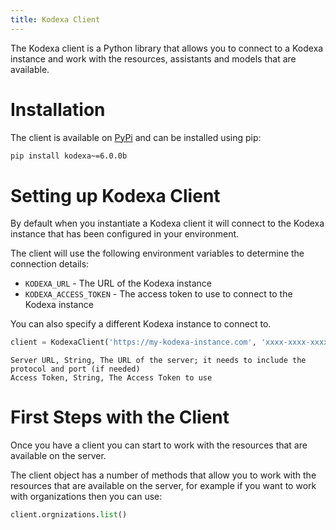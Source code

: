 ```yaml
---
title: Kodexa Client
---
```


The Kodexa client is a Python library that allows you to connect to a Kodexa instance and work with the resources, assistants and models
that are available.

# Installation

The client is available on [PyPi](https://pypi.org/project/kodexa/) and can be installed using pip:

```bash
pip install kodexa~=6.0.0b
```

# Setting up Kodexa Client

By default when you instantiate a Kodexa client it will connect to the Kodexa instance that has
been configured in your environment.

The client will use the following environment variables to determine the connection details:


* `KODEXA_URL` - The URL of the Kodexa instance
* `KODEXA_ACCESS_TOKEN` - The access token to use to connect to the Kodexa instance

You can also specify a different Kodexa instance to connect to.

```python
client = KodexaClient('https://my-kodexa-instance.com', 'xxxx-xxxx-xxxx-xxxx')
```

```api-parameters
Server URL, String, The URL of the server; it needs to include the protocol and port (if needed)
Access Token, String, The Access Token to use
```

# First Steps with the Client

Once you have a client you can start to work with the resources that are available on the server.

The client object has a number of methods that allow you to work with the resources that are available on the server, for
example if you want to work with organizations then you can use:

```python
client.orgnizations.list()
```
